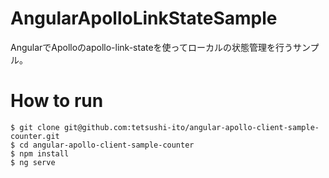 # AngularApolloLinkStateSample

AngularでApolloのapollo-link-stateを使ってローカルの状態管理を行うサンプル。

# How to run

```
$ git clone git@github.com:tetsushi-ito/angular-apollo-client-sample-counter.git
$ cd angular-apollo-client-sample-counter
$ npm install
$ ng serve
```
